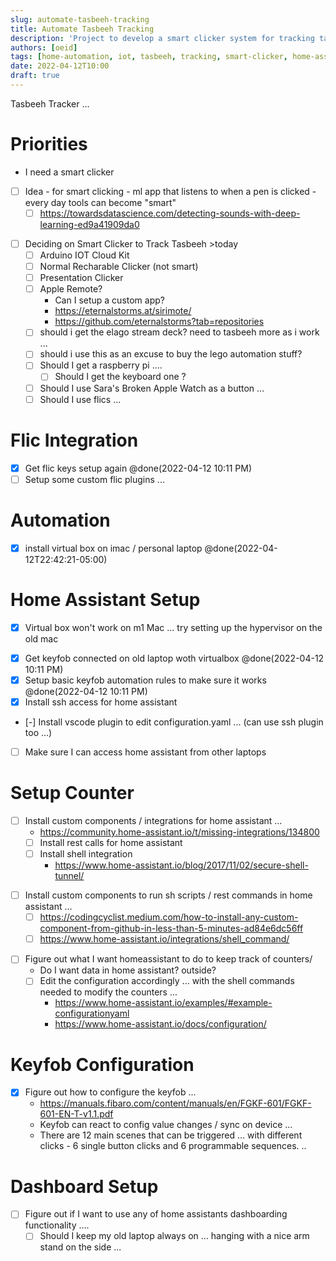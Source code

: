 ```yaml
---
slug: automate-tasbeeh-tracking
title: Automate Tasbeeh Tracking
description: 'Project to develop a smart clicker system for tracking tasbeeh using home automation and IoT devices.'
authors: [oeid]
tags: [home-automation, iot, tasbeeh, tracking, smart-clicker, home-assistant]
date: 2022-04-12T10:00
draft: true
---
```



Tasbeeh Tracker ...
# Priorities
  - I need a smart clicker

* [ ] Idea - for smart clicking - ml app that listens to when a pen is clicked - every day tools can become "smart"
	* [ ] https://towardsdatascience.com/detecting-sounds-with-deep-learning-ed9a41909da0

- [ ] Deciding on Smart Clicker to Track Tasbeeh >today
	- [ ] Arduino IOT Cloud Kit 
	- [ ] Normal Recharable Clicker (not smart)
	- [ ] Presentation Clicker
	- [ ] Apple Remote?
		- Can I setup a custom app?
		- https://eternalstorms.at/sirimote/
		- https://github.com/eternalstorms?tab=repositories
    - [ ] should i get the elago stream deck? need to tasbeeh more as i work ...
    - [ ] should i use this as an excuse to buy the lego automation stuff?
    - [ ] Should I get a raspberry pi ....
        - [ ] Should I get the keyboard one ?
    - [ ] Should I use Sara's Broken Apple Watch as a button ...
    - [ ] Should I use flics ...

# Flic Integration
* [x] Get flic keys setup again @done(2022-04-12 10:11 PM)
* [ ] Setup some custom flic plugins ... 

# Automation
- [x] install virtual box on imac / personal laptop @done(2022-04-12T22:42:21-05:00)

# Home Assistant Setup
- [x] Virtual box won't work on m1 Mac ... try setting up the hypervisor on the old mac
* [x] Get keyfob connected on old laptop woth virtualbox @done(2022-04-12 10:11 PM)
* [x] Setup basic keyfob automation rules to make sure it works @done(2022-04-12 10:11 PM)
* [x] Install ssh access for home assistant
* [-] Install vscode plugin to edit configuration.yaml ... (can use ssh plugin too ...)

* [ ] Make sure I can access home assistant from other laptops

# Setup Counter
- [ ] Install custom components / integrations for home assistant ...
    - https://community.home-assistant.io/t/missing-integrations/134800
    * [ ] Install rest calls for home assistant 
    - [ ] Install shell integration 
        - https://www.home-assistant.io/blog/2017/11/02/secure-shell-tunnel/
* [ ] Install custom components to run sh scripts / rest commands in home assistant …
	* [ ] https://codingcyclist.medium.com/how-to-install-any-custom-component-from-github-in-less-than-5-minutes-ad84e6dc56ff
	* [ ] https://www.home-assistant.io/integrations/shell_command/

- [ ] Figure out what I want homeassistant to do to keep track of counters/
    - Do I want data in home assistant? outside?
    - [ ] Edit the configuration accordingly ... with the shell commands needed to modify the counters ...
        - https://www.home-assistant.io/examples/#example-configurationyaml
        - https://www.home-assistant.io/docs/configuration/

# Keyfob Configuration
- [x] Figure out how to configure the keyfob ...
    * https://manuals.fibaro.com/content/manuals/en/FGKF-601/FGKF-601-EN-T-v1.1.pdf
	* Keyfob can react to config value changes / sync on device …
	* There are 12 main scenes that can be triggered … with different clicks - 6 single button clicks and 6 programmable sequences. ..

# Dashboard Setup
- [ ] Figure out if I want to use any of home assistants dashboarding functionality ....
    - [ ] Should I keep my old laptop always on ... hanging with a nice arm stand on the side ...